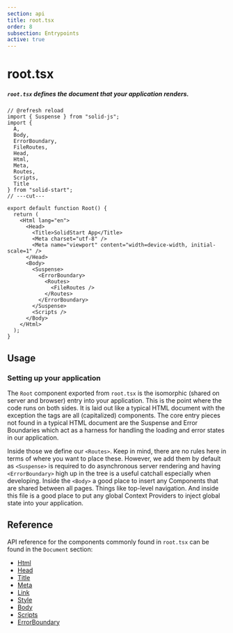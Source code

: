 ```yaml
---
section: api
title: root.tsx
order: 8
subsection: Entrypoints
active: true
---
```


# root.tsx

##### `root.tsx` defines the document that your application renders.

<div class="text-lg">

```tsx twoslash
// @refresh reload
import { Suspense } from "solid-js";
import {
  A,
  Body,
  ErrorBoundary,
  FileRoutes,
  Head,
  Html,
  Meta,
  Routes,
  Scripts,
  Title
} from "solid-start";
// ---cut---

export default function Root() {
  return (
    <Html lang="en">
      <Head>
        <Title>SolidStart App</Title>
        <Meta charset="utf-8" />
        <Meta name="viewport" content="width=device-width, initial-scale=1" />
      </Head>
      <Body>
        <Suspense>
          <ErrorBoundary>
            <Routes>
              <FileRoutes />
            </Routes>
          </ErrorBoundary>
        </Suspense>
        <Scripts />
      </Body>
    </Html>
  );
}
```

</div>

<table-of-contents></table-of-contents>

## Usage

### Setting up your application

The `Root` component exported from `root.tsx` is the isomorphic (shared on server and browser) entry into your application. This is the point where the code runs on both sides. It is laid out like a typical HTML document with the exception the tags are all (capitalized) components. The core entry pieces not found in a typical HTML document are the Suspense and Error Boundaries which act as a harness for handling the loading and error states in our application.

Inside those we define our `<Routes>`. Keep in mind, there are no rules here in terms of where you want to place these. However, we add them by default as `<Suspense>` is required to do asynchronous server rendering and having `<ErrorBoundary>` high up in the tree is a useful catchall especially when developing. Inside the `<Body>` a good place to insert any Components that are shared between all pages. Things like top-level navigation. And inside this file is a good place to put any global Context Providers to inject global state into your application.

## Reference

API reference for the components commonly found in `root.tsx` can be found in the `Document` section:

- [Html](./Html.md)
- [Head](./Head.md)
- [Title](./Title.md)
- [Meta](./Meta.md)
- [Link](./Link.md)
- [Style](./Style.md)
- [Body](./Body.md)
- [Scripts](./Scripts.md)
- [ErrorBoundary](./ErrorBoundary.mdx)
